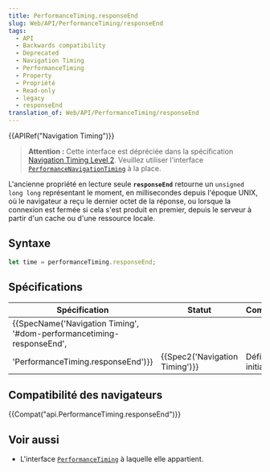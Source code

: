 ```yaml
---
title: PerformanceTiming.responseEnd
slug: Web/API/PerformanceTiming/responseEnd
tags:
  - API
  - Backwards compatibility
  - Deprecated
  - Navigation Timing
  - PerformanceTiming
  - Property
  - Propriété
  - Read-only
  - legacy
  - responseEnd
translation_of: Web/API/PerformanceTiming/responseEnd
---
```

{{APIRef("Navigation Timing")}}

> **Attention :** Cette interface est dépréciée dans la spécification [Navigation Timing Level 2](https://w3c.github.io/navigation-timing/#obsolete). Veuillez utiliser l'interface [`PerformanceNavigationTiming`](/fr/docs/Web/API/PerformanceNavigationTiming) à la place.

L'ancienne propriété en lecture seule **`responseEnd`** retourne un `unsigned long long` représentant le moment, en millisecondes depuis l'époque UNIX, où le navigateur a reçu le dernier octet de la réponse, ou lorsque la connexion est fermée si cela s'est produit en premier, depuis le serveur à partir d'un cache ou d'une ressource locale.

## Syntaxe

```js
let time = performanceTiming.responseEnd;
```

## Spécifications

| Spécification                                                                                                                                        | Statut                                   | Commentaire          |
| ---------------------------------------------------------------------------------------------------------------------------------------------------- | ---------------------------------------- | -------------------- |
| {{SpecName('Navigation Timing', '#dom-performancetiming-responseEnd',
        'PerformanceTiming.responseEnd')}} | {{Spec2('Navigation Timing')}} | Définition initiale. |

## Compatibilité des navigateurs

{{Compat("api.PerformanceTiming.responseEnd")}}

## Voir aussi

- L'interface [`PerformanceTiming`](/fr/docs/Web/API/PerformanceTiming) à laquelle elle appartient.
